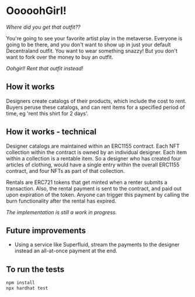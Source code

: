 # OoooohGirl!
*Where did you get that outfit??*

You're going to see your favorite artist play in the metaverse. Everyone is going to be there, and you don't want to show up in just your default Decentraland outfit. You want to wear something snazzy! But you don't want to fork over the money to buy an outfit.

*Oohgirl! Rent that outfit instead!*

## How it works
Designers create catalogs of their products, which include the cost to rent.
Buyers peruse these catalogs, and can rent items for a specified period of time, eg 'rent this shirt for 2 days'.

## How it works - technical
Designer catalogs are maintained within an ERC1155 contract. Each NFT collection within the contract is owned by an individual designer. Each item within a collection is a rentable item. So a designer who has created four articles of clothing, would have a single entry within the overall ERC1155 contract, and four NFTs as part of that collection.

Rentals are ERC721 tokens that get minted when a renter submits a transaction. Also, the rental payment is sent to the contract, and paid out upon expiration of the token. Anyone can trigger this payment by calling the burn functionality after the rental has expired.

*The implementation is still a work in progress.*

## Future improvements
- Using a service like Superfluid, stream the payments to the designer instead an all-at-once payment at the end.

## To run the tests
```sh
npm install
npx hardhat test
```